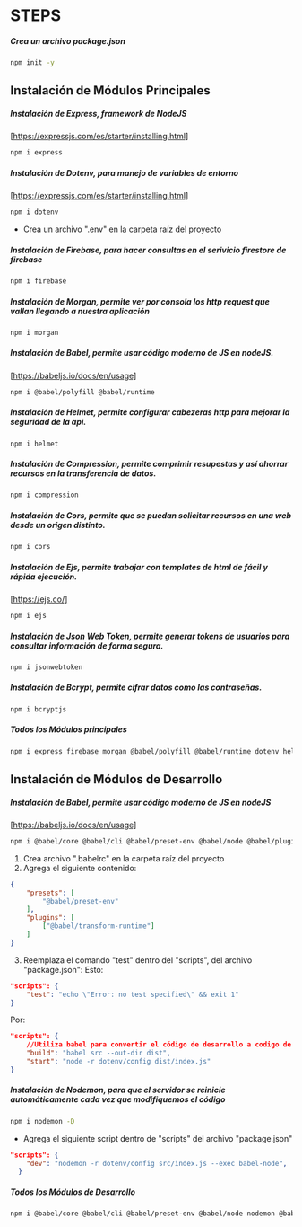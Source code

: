 # STEPS

##### Crea un archivo package.json 
```bash
npm init -y
```

## Instalación de Módulos Principales

##### Instalación de Express, framework de NodeJS
[https://expressjs.com/es/starter/installing.html]
```bash
npm i express
```
##### Instalación de Dotenv, para manejo de variables de entorno
[https://expressjs.com/es/starter/installing.html]
```bash
npm i dotenv
```
* Crea un archivo ".env" en la carpeta raíz del proyecto
##### Instalación de Firebase, para hacer consultas en el serivicio firestore de firebase
```bash
npm i firebase
```
##### Instalación de Morgan, permite ver por consola los http request que vallan llegando a nuestra aplicación 
```bash
npm i morgan
```
##### Instalación de Babel, permite usar código moderno de JS en nodeJS.
[https://babeljs.io/docs/en/usage]
```bash
npm i @babel/polyfill @babel/runtime
```

##### Instalación de Helmet, permite configurar cabezeras http para mejorar la seguridad de la api. 
```bash
npm i helmet
```

##### Instalación de Compression, permite comprimir resupestas y así ahorrar recursos en la transferencia de datos.
```bash
npm i compression 
```

##### Instalación de Cors, permite que se puedan solicitar recursos en una web desde un origen distinto.
```bash
npm i cors 
```

##### Instalación de Ejs, permite trabajar con templates de html de fácil y rápida ejecución.
[https://ejs.co/]
```bash
npm i ejs
```

##### Instalación de Json Web Token, permite generar tokens de usuarios para consultar información de forma segura.
```bash
npm i jsonwebtoken
```

##### Instalación de Bcrypt, permite cifrar datos como las contraseñas.
```bash
npm i bcryptjs
```

##### Todos los Módulos principales
```bash
npm i express firebase morgan @babel/polyfill @babel/runtime dotenv helmet compression cors ejs jsonwebtoken bcryptjs
```

## Instalación de Módulos de Desarrollo

##### Instalación de Babel, permite usar código moderno de JS en nodeJS
[https://babeljs.io/docs/en/usage]
```bash
npm i @babel/core @babel/cli @babel/preset-env @babel/node @babel/plugin-transform-runtime -D 
```
1. Crea archivo ".babelrc" en la carpeta raíz del proyecto
2. Agrega el siguiente contenido:
```json
{
    "presets": [
        "@babel/preset-env"
    ],
    "plugins": [
        ["@babel/transform-runtime"]
    ]
}
```
3. Reemplaza el comando "test" dentro del "scripts", del archivo "package.json":
Esto:
```json
"scripts": {
    "test": "echo \"Error: no test specified\" && exit 1"
}
```
Por:
```json
"scripts": {
    //Utiliza babel para convertir el código de desarrollo a codigo de producción.
    "build": "babel src --out-dir dist",
    "start": "node -r dotenv/config dist/index.js"
}
```
##### Instalación de Nodemon, para que el servidor se reinicie automáticamente cada vez que modifiquemos el código
```bash
npm i nodemon -D
```
* Agrega el siguiente script dentro de "scripts" del archivo "package.json"
```json
"scripts": {
    "dev": "nodemon -r dotenv/config src/index.js --exec babel-node",
  }
```
##### Todos los Módulos de Desarrollo
```bash
npm i @babel/core @babel/cli @babel/preset-env @babel/node nodemon @babel/plugin-transform-runtime -D
```

